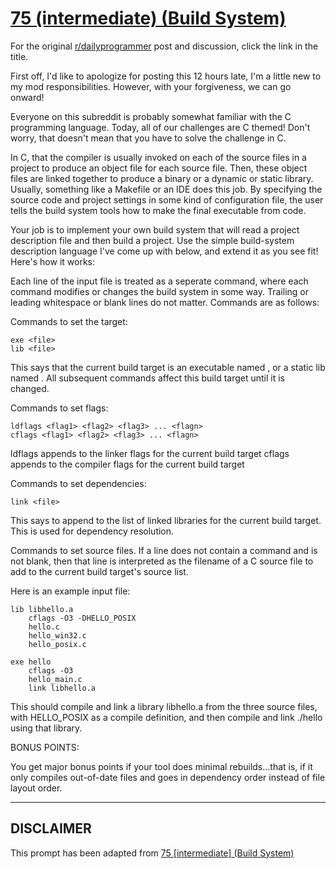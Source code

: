 # [75 (intermediate) (Build System)](https://www.reddit.com/r/dailyprogrammer/comments/wfhxy/7122012_challenge_75_intermediate_build_system/)

For the original [r/dailyprogrammer](https://www.reddit.com/r/dailyprogrammer/) post and discussion, click the link in the title.

First off, I'd like to apologize for posting this 12 hours late, I'm a little new to my mod responsibilities.  However, with your forgiveness, we can go onward!

Everyone on this subreddit is probably somewhat familiar with the C programming language.
Today, all of our challenges are C themed!  Don't worry, that doesn't mean that you have to solve the challenge in C.

In C, that the compiler is usually invoked on each of the source files in a project to produce an object file for each source file.
Then, these object files are linked together to produce a binary or a dynamic or static library.  Usually, something like a Makefile or an IDE does this job.  By specifying
the source code and project settings in some kind of configuration file, the user tells the build system tools how to make the final executable from code.

Your job is to implement your own build system that will read a project description file and then build a project.  Use the simple build-system description language I've come up with below, and extend it as you see fit!  Here's how it works:

Each line of the input file is treated as a seperate command, where each command modifies or changes the build system in some way.  Trailing or leading whitespace or blank lines do not matter.  Commands are as follows:

Commands to set the target:


```
exe <file>
lib <file>
```
This says that the current build target is an executable named <file>, or a static lib named <file>.  All subsequent commands affect this build target until it is changed.

Commands to set flags:


```
ldflags <flag1> <flag2> <flag3> ... <flagn>
cflags <flag1> <flag2> <flag3> ... <flagn>
```
ldflags appends <flags> to the linker flags for the current build target
cflags appends <flags> to the compiler flags for the current build target

Commands to set dependencies:


```
link <file>
```
This says to append <file> to the list of linked libraries for the current build target.  This is used for dependency resolution.

Commands to set source files.
If a line does not contain a command and is not blank, then that line is interpreted as the filename of a C source file to add to the current build target's source list.

Here is an example input file:


```
lib libhello.a
    cflags -O3 -DHELLO_POSIX
    hello.c
    hello_win32.c
    hello_posix.c

exe hello
    cflags -O3
    hello_main.c
    link libhello.a
```
This should compile and link a library libhello.a from the three source files, with HELLO_POSIX as a compile definition, and then compile and link ./hello using that library.

BONUS POINTS:

You get major bonus points if your tool does minimal rebuilds...that is, if it only compiles out-of-date files and goes in dependency order instead of file layout order.


----
## **DISCLAIMER**
This prompt has been adapted from [75 [intermediate] (Build System)](https://www.reddit.com/r/dailyprogrammer/comments/wfhxy/7122012_challenge_75_intermediate_build_system/
)
